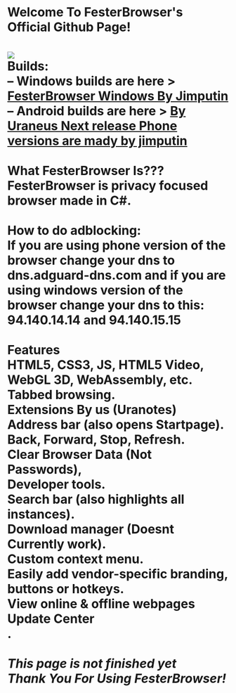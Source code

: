 <h1>Welcome To FesterBrowser's Official Github Page!<h1>
<img src="https://image.jimcdn.com/app/cms/image/transf/dimension=300x10000:format=png/path/s794d6cfdb8536537/image/iba1b4c3c7394cc2a/version/1701467466/image.png" style="max-width: 100%;"><br />
Builds:<br />            
– Windows builds are here > <a href="https://github.com/Jimputinfn/FesterBrowser/releases">FesterBrowser Windows By Jimputin</a><br />
– Android builds are here > <a href="https://github.com/Jimputinfn/FesterBrowser/releases">By Uraneus Next release Phone versions are mady by jimputin </a>
<br />   
    <br />
  What FesterBrowser Is???
  <br />   
  FesterBrowser is privacy focused browser made in C#.
  <br />
    <br />
   How to do adblocking:
  <br />   
  If you are using phone version of the browser change your dns to dns.adguard-dns.com and if you are using windows version of the browser change your dns to this: 94.140.14.14 and 94.140.15.15 
  <br />
  <br />
 Features<br /> HTML5, CSS3, JS, HTML5 Video, WebGL 3D, WebAssembly, etc.<br /> Tabbed browsing.<br />Extensions By us (Uranotes)<br /> Address bar (also opens Startpage).<br /> Back, Forward, Stop, Refresh.<br /> Clear Browser Data (Not Passwords),<br /> Developer tools.<br /> Search bar (also highlights all instances).<br />  Download manager (Doesnt Currently work).<br /> Custom context menu.<br /> Easily add vendor-specific branding, buttons or hotkeys.<br /> View online & offline webpages<br /> Update Center<br />. 
<br />   
<br />   
<em>This page is not finished yet</em><br />   
<em>Thank You For Using FesterBrowser!</em>
